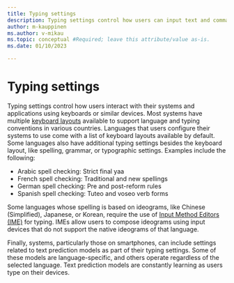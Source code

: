 ```yaml
---
title: Typing settings
description: Typing settings control how users can input text and commands with their keyboards or similar devices.
author: m-kauppinen
ms.author: v-mikau
ms.topic: conceptual #Required; leave this attribute/value as-is.
ms.date: 01/10/2023

---
```


# Typing settings

Typing settings control how users interact with their systems and applications using keyboards or similar devices. Most systems have multiple [keyboard layouts](../windows-keyboard-layouts.md) available to support language and typing conventions in various countries. Languages that users configure their systems to use come with a list of keyboard layouts available by default. Some languages also have additional typing settings besides the keyboard layout, like spelling, grammar, or typographic settings. Examples include the following:

- Arabic spell checking: Strict final yaa
- French spell checking: Traditional and new spellings
- German spell checking: Pre and post-reform rules
- Spanish spell checking: Tuteo and voseo verb forms

<!-- For more information about these additional settings, refer to [Dictionaries and spelling](dictionaries-spelling.md). -->

Some languages whose spelling is based on ideograms, like Chinese (Simplified), Japanese, or Korean, require the use of [Input Method Editors (IME)](../input/text-input.md#enable-input-method-editors-imes-and-text-prediction) for typing. IMEs allow users to compose ideograms using input devices that do not support the native ideograms of that language.

Finally, systems, particularly those on smartphones, can include settings related to text prediction models as part of their typing settings. Some of these models are language-specific, and others operate regardless of the selected language. Text prediction models are constantly learning as users type on their devices.
